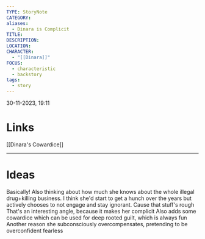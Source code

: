 ```yaml
---
TYPE: StoryNote
CATEGORY: 
aliases:
  - Dinara is Complicit
TITLE: 
DESCRIPTION: 
LOCATION: 
CHARACTER:
  - "[[Dinara]]"
FOCUS:
  - characteristic
  - backstory
tags:
  - story
---
```


30-11-2023, 19:11



# Links

[[Dinara's Cowardice]]

- - - 
# Ideas


Basically! Also thinking about how much she knows about the whole illegal drug+killing business. I think she'd start to get a hunch over the years but actively chooses to not engage and stay ignorant. Cause that stuff's rough
That's an interesting angle, because it makes her complicit
Also adds some cowardice which can be used for deep rooted guilt, which is always fun
Another reason she subconsciously overcompensates, pretending to be overconfident fearless